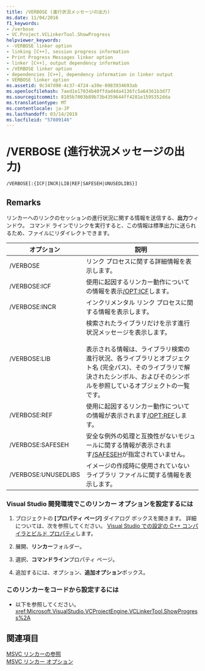 ```yaml
---
title: /VERBOSE (進行状況メッセージの出力)
ms.date: 11/04/2016
f1_keywords:
- /verbose
- VC.Project.VCLinkerTool.ShowProgress
helpviewer_keywords:
- -VERBOSE linker option
- linking [C++], session progress information
- Print Progress Messages linker option
- linker [C++], output dependency information
- /VERBOSE linker option
- dependencies [C++], dependency information in linker output
- VERBOSE linker option
ms.assetid: 9c347d98-4c37-4724-a39e-0983934693ab
ms.openlocfilehash: 7aed1e17034b40ffdad4da4136fc5a64361b3d77
ms.sourcegitcommit: 8105b7003b89b73b4359644ff4281e1595352dda
ms.translationtype: MT
ms.contentlocale: ja-JP
ms.lasthandoff: 03/14/2019
ms.locfileid: "57809146"
---
```

# <a name="verbose-print-progress-messages"></a>/VERBOSE (進行状況メッセージの出力)

```
/VERBOSE[:{ICF|INCR|LIB|REF|SAFESEH|UNUSEDLIBS}]
```

## <a name="remarks"></a>Remarks

リンカーへのリンクのセッションの進行状況に関する情報を送信する、**出力**ウィンドウ。 コマンド ラインでリンクを実行すると、この情報は標準出力に送られるため、ファイルにリダイレクトできます。

|オプション|説明|
|------------|-----------------|
|/VERBOSE|リンク プロセスに関する詳細情報を表示します。|
|/VERBOSE:ICF|使用に起因するリンカー動作についての情報を表示[/OPT:ICF](opt-optimizations.md)します。|
|/VERBOSE:INCR|インクリメンタル リンク プロセスに関する情報を表示します。|
|/VERBOSE:LIB|検索されたライブラリだけを示す進行状況メッセージを表示します。<br /><br /> 表示される情報は、ライブラリ検索の進行状況、各ライブラリとオブジェクト名 (完全パス)、そのライブラリで解決されたシンボル、およびそのシンボルを参照しているオブジェクトの一覧です。|
|/VERBOSE:REF|使用に起因するリンカー動作についての情報が表示されます[/OPT:REF](opt-optimizations.md)します。|
|/VERBOSE:SAFESEH|安全な例外の処理と互換性がないモジュールに関する情報が表示されます[/SAFESEH](safeseh-image-has-safe-exception-handlers.md)が指定されていません。|
|/VERBOSE:UNUSEDLIBS|イメージの作成時に使用されていないライブラリ ファイルに関する情報を表示します。|

### <a name="to-set-this-linker-option-in-the-visual-studio-development-environment"></a>Visual Studio 開発環境でこのリンカー オプションを設定するには

1. プロジェクトの **[プロパティ ページ]** ダイアログ ボックスを開きます。 詳細については、次を参照してください。 [Visual Studio での設定の C++ コンパイラとビルド プロパティ](../working-with-project-properties.md)します。

1. 展開、**リンカー**フォルダー。

1. 選択、**コマンドライン**プロパティ ページ。

1. 追加するには、オプション、**追加オプション**ボックス。

### <a name="to-set-this-linker-option-programmatically"></a>このリンカーをコードから設定するには

- 以下を参照してください。<xref:Microsoft.VisualStudio.VCProjectEngine.VCLinkerTool.ShowProgress%2A>

## <a name="see-also"></a>関連項目

[MSVC リンカーの参照](linking.md)<br/>
[MSVC リンカー オプション](linker-options.md)
